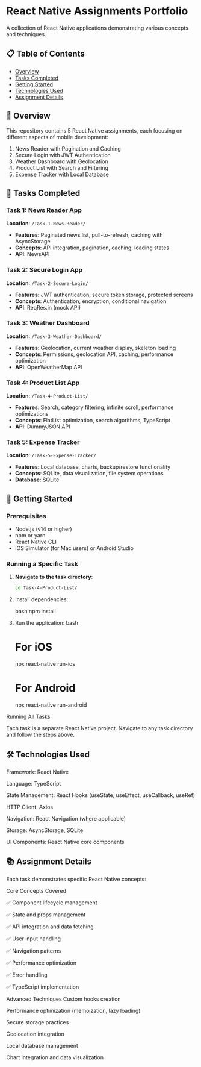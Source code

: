 # React Native Assignments Portfolio

A collection of React Native applications demonstrating various concepts and techniques.

## 📋 Table of Contents

- [Overview](#-overview)
- [Tasks Completed](#-tasks-completed)
- [Getting Started](#-getting-started)
- [Technologies Used](#-technologies-used)
- [Assignment Details](#-assignment-details)

## 🎯 Overview

This repository contains 5 React Native assignments, each focusing on different aspects of mobile development:

1. News Reader with Pagination and Caching
2. Secure Login with JWT Authentication
3. Weather Dashboard with Geolocation
4. Product List with Search and Filtering
5. Expense Tracker with Local Database

## 📱 Tasks Completed

### Task 1: News Reader App

**Location**: `/Task-1-News-Reader/`

- **Features**: Paginated news list, pull-to-refresh, caching with AsyncStorage
- **Concepts**: API integration, pagination, caching, loading states
- **API**: NewsAPI

### Task 2: Secure Login App

**Location**: `/Task-2-Secure-Login/`

- **Features**: JWT authentication, secure token storage, protected screens
- **Concepts**: Authentication, encryption, conditional navigation
- **API**: ReqRes.in (mock API)

### Task 3: Weather Dashboard

**Location**: `/Task-3-Weather-Dashboard/`

- **Features**: Geolocation, current weather display, skeleton loading
- **Concepts**: Permissions, geolocation API, caching, performance optimization
- **API**: OpenWeatherMap API

### Task 4: Product List App

**Location**: `/Task-4-Product-List/`

- **Features**: Search, category filtering, infinite scroll, performance optimizations
- **Concepts**: FlatList optimization, search algorithms, TypeScript
- **API**: DummyJSON API

### Task 5: Expense Tracker

**Location**: `/Task-5-Expense-Tracker/`

- **Features**: Local database, charts, backup/restore functionality
- **Concepts**: SQLite, data visualization, file system operations
- **Database**: SQLite

## 🚀 Getting Started

### Prerequisites

- Node.js (v14 or higher)
- npm or yarn
- React Native CLI
- iOS Simulator (for Mac users) or Android Studio

### Running a Specific Task

1. **Navigate to the task directory**:

   ```bash
   cd Task-4-Product-List/

   ```

2. Install dependencies:

   bash
   npm install

3. Run the application:
   bash

   # For iOS

   npx react-native run-ios

   # For Android

   npx react-native run-android

Running All Tasks

Each task is a separate React Native project. Navigate to any task directory and follow the steps above.

## 🛠️ Technologies Used
Framework: React Native

Language: TypeScript

State Management: React Hooks (useState, useEffect, useCallback, useRef)

HTTP Client: Axios

Navigation: React Navigation (where applicable)

Storage: AsyncStorage, SQLite

UI Components: React Native core components

## 📚 Assignment Details
Each task demonstrates specific React Native concepts:

Core Concepts Covered

✅ Component lifecycle management

✅ State and props management

✅ API integration and data fetching

✅ User input handling

✅ Navigation patterns

✅ Performance optimization

✅ Error handling

✅ TypeScript implementation

Advanced Techniques
Custom hooks creation

Performance optimization (memoization, lazy loading)

Secure storage practices

Geolocation integration

Local database management

Chart integration and data visualization

